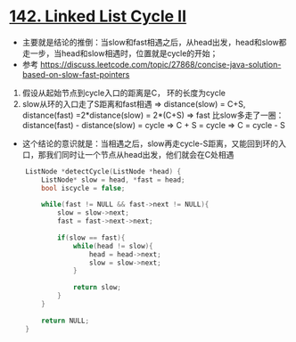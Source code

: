 # [142. Linked List Cycle II](https://leetcode.com/problems/linked-list-cycle-ii/#/solutions)
* 主要就是结论的推倒：当slow和fast相遇之后，从head出发，head和slow都走一步，当head和slow相遇时，位置就是cycle的开始；
* 参考 https://discuss.leetcode.com/topic/27868/concise-java-solution-based-on-slow-fast-pointers
1. 假设从起始节点到cycle入口的距离是C， 环的长度为cycle
2. slow从环的入口走了S距离和fast相遇
=> distance(slow) = C+S,     distance(fast) =2\*distance(slow) = 2\*(C+S)
=> fast 比slow多走了一圈： distance(fast) - distance(slow) = cycle
=> C + S = cycle 
=> C = cycle - S
* 这个结论的意识就是：当相遇之后，slow再走cycle-S距离，又能回到环的入口，那我们同时让一个节点从head出发，他们就会在C处相遇

```C++
    ListNode *detectCycle(ListNode *head) {
        ListNode* slow = head, *fast = head;
        bool iscycle = false;
        
        while(fast != NULL && fast->next != NULL){
            slow = slow->next;
            fast = fast->next->next;
            
            if(slow == fast){
                while(head != slow){
                    head = head->next;
                    slow = slow->next;
                }
                
                return slow;
            }
        }
        
        return NULL;
    }
```




